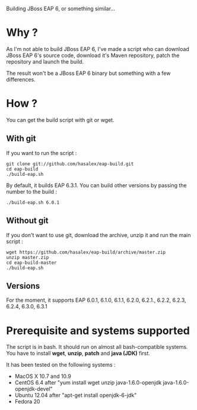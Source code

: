 Building JBoss EAP 6, or something similar...

Why ?
=====
As I'm not able to build JBoss EAP 6, I've made a script who can download JBoss EAP 6's source code, download it's Maven repository, patch the repository and launch the build.

The result won't be a JBoss EAP 6 binary but something with a few differences.

How ?
=====
You can get the build script with git or wget.

With git
--------
If you want to run the script :

    git clone git://github.com/hasalex/eap-build.git
    cd eap-build
    ./build-eap.sh

By default, it builds EAP 6.3.1. You can build other versions by passing the number to the build :

    ./build-eap.sh 6.0.1

Without git
-----------
If you don't want to use git, download the archive, unzip it and run the main script :

    wget https://github.com/hasalex/eap-build/archive/master.zip
    unzip master.zip
    cd eap-build-master
    ./build-eap.sh

Versions
--------
For the moment, it supports EAP 6.0.1, 6.1.0, 6.1.1, 6.2.0, 6.2.1., 6.2.2, 6.2.3, 6.2.4, 6.3.0, 6.3.1

Prerequisite and systems supported
==================================
The script is in bash. It should run on almost all bash-compatible systems. You have to install **wget**, **unzip**, **patch** and **java (JDK)** first.

It has been tested on the following systems :
* MacOS X 10.7 and 10.9
* CentOS 6.4    after "yum install wget unzip java-1.6.0-openjdk java-1.6.0-openjdk-devel"
* Ubuntu 12.04  after "apt-get install openjdk-6-jdk"
* Fedora 20
